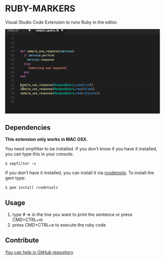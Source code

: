 # RUBY-MARKERS

Visual Studio Code Extension to runs Ruby in the editor.

![introduction](images/how_it_works.gif)


## Dependencies

**This extension only works in MAC OSX.**

You need xmpfilter to be installed. If you don't know if you have it installed, you can type this in your console:

```
$ xmpfilter -v
````

If you don't have it installed, you can install it via [rcodetools](https://github.com/JoshCheek/rcodetools). To install the gem type:

```
$ gem install rcodetools
```


## Usage

1. type # => in the line you want to print the sentence or press CMD+CTRL+m
2. press CMD+CTRL+e to execute the ruby code


## Contribute

[You can help in GitHub repository](https://github.com/artero/-ruby-marker)
